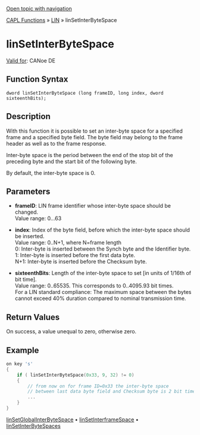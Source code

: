 [Open topic with navigation](../../../../../CANoeDEFamily.htm#Topics/CAPLFunctions/LIN/Functions/CAPLfunctionLINSetInterByteSpace.md)

[CAPL Functions](../../CAPLfunctions.md) » [LIN](../CAPLfunctionsLINOverview.md) » linSetInterByteSpace

# linSetInterByteSpace

[Valid for](../../../Shared/FeatureAvailability.md): CANoe DE

## Function Syntax

```
dword linSetInterByteSpace (long frameID, long index, dword sixteenthBits);
```

## Description

With this function it is possible to set an inter-byte space for a specified frame and a specified byte field. The byte field may belong to the frame header as well as to the frame response.

Inter-byte space is the period between the end of the stop bit of the preceding byte and the start bit of the following byte.

By default, the inter-byte space is 0.

## Parameters

- **frameID**: LIN frame identifier whose inter-byte space should be changed.  
  Value range: 0…63

- **index**: Index of the byte field, before which the inter-byte space should be inserted.  
  Value range: 0..N+1, where N=frame length  
  0: Inter-byte is inserted between the Synch byte and the Identifier byte.  
  1: Inter-byte is inserted before the first data byte.  
  N+1: Inter-byte is inserted before the Checksum byte.

- **sixteenthBits**: Length of the inter-byte space to set [in units of 1/16th of bit time].  
  Value range: 0..65535. This corresponds to 0..4095.93 bit times.  
  For a LIN standard compliance: The maximum space between the bytes cannot exceed 40% duration compared to nominal transmission time.

## Return Values

On success, a value unequal to zero, otherwise zero.

## Example

```c
on key 's'
{
    if ( linSetInterByteSpace(0x33, 9, 32) != 0)
    {
        // from now on for frame ID=0x33 the inter-byte space
        // between last data byte field and Checksum byte is 2 bit times
        ...
    }
}
```

[linSetGlobalInterByteSpace](CAPLfunctionLINSetGlobalInterByteSpace.md) • [linSetInterframeSpace](CAPLfunctionLINSetInterFrameSpace.md) • [linSetInterByteSpaces](CAPLfunctionLINSetInterByteSpaces.md)
